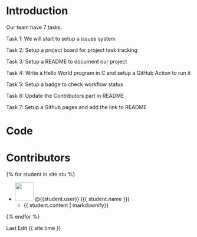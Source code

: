 # Introduction

Our team have 7 tasks.

Task 1: We will start to setup a issues system

Task 2: Setup a project board for project task tracking

Task 3: Setup a README to document our project

Task 4: Write a Hello World program in C and setup a GitHub Action to run it

Task 5: Setup a badge to check workflow status

Task 6: Update the Contributors part in README

Task 7: Setup a Github pages and add the link to README

# Code

# Contributors

{% for student in site.stu %}

* <img src="{{ student.image }}" width="50" height="50"> <span>@{{student.user}}</span> ({{ student.name }})
  * {{ student.content | markdownify}}

{% endfor %}

Last Edit {{ site.time }}
